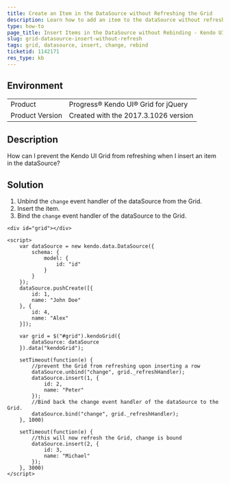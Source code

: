 ```yaml
---
title: Create an Item in the DataSource without Refreshing the Grid
description: Learn how to add an item to the dataSource without refreshing the Kendo UI Grid.
type: how-to
page_title: Insert Items in the DataSource without Rebinding - Kendo UI Grid for jQuery
slug: grid-datasource-insert-without-refresh
tags: grid, datasource, insert, change, rebind
ticketid: 1142171
res_type: kb
---
```


## Environment

<table>
 <tr>
  <td>Product</td>
  <td>Progress® Kendo UI® Grid for jQuery</td> 
 </tr>
 <tr>
  <td>Product Version</td>
  <td>Created with the 2017.3.1026 version</td>
 </tr>
</table>

## Description

How can I prevent the Kendo UI Grid from refreshing when I insert an item in the dataSource?

## Solution

1. Unbind the `change` event handler of the dataSource from the Grid.
1. Insert the item.
1. Bind the `change` event handler of the dataSource to the Grid.

```dojo
<div id="grid"></div>

<script>
    var dataSource = new kendo.data.DataSource({
        schema: {
            model: {
                id: "id"
            }
        }
    });
    dataSource.pushCreate([{
        id: 1,
        name: "John Doe"
    }, {
        id: 4,
        name: "Alex"
    }]);

    var grid = $("#grid").kendoGrid({
        dataSource: dataSource
    }).data("kendoGrid");

    setTimeout(function(e) {
        //prevent the Grid from refreshing upon inserting a row
        dataSource.unbind("change", grid._refreshHandler);
        dataSource.insert(1, {
            id: 2,
            name: "Peter"
        });
        //Bind back the change event handler of the dataSource to the Grid.
        dataSource.bind("change", grid._refreshHandler);
    }, 1000)

    setTimeout(function(e) {
        //this will now refresh the Grid, change is bound
        dataSource.insert(2, {
            id: 3,
            name: "Michael"
        });
    }, 3000)
</script>
```
